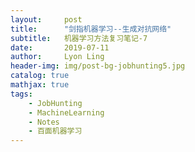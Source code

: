 ```yaml
---
layout:     post
title:      "剑指机器学习--生成对抗网络"
subtitle:   机器学习方法复习笔记-7
date:       2019-07-11
author:     Lyon Ling
header-img: img/post-bg-jobhunting5.jpg
catalog: true
mathjax: true
tags:
    - JobHunting
    - MachineLearning
    - Notes
    - 百面机器学习
---
```


